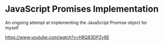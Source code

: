 # JavaScript Promises Implementation
An ongoing attempt at implementing the JavaScript Promise object for myself

https://www.youtube.com/watch?v=H8Q83DPZy6E
